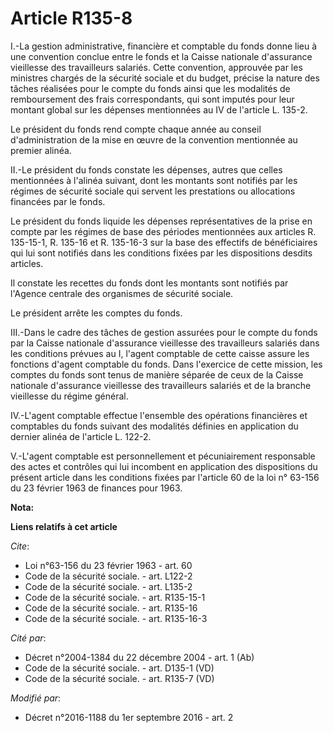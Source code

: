 # Article R135-8

I.-La gestion administrative, financière et comptable du fonds donne lieu à une convention conclue entre le fonds et la
Caisse nationale d'assurance vieillesse des travailleurs salariés. Cette convention, approuvée par les ministres chargés de
la sécurité sociale et du budget, précise la nature des tâches réalisées pour le compte du fonds ainsi que les modalités de
remboursement des frais correspondants, qui sont imputés pour leur montant global sur les dépenses mentionnées au IV de
l'article L. 135-2. 

Le président du fonds rend compte chaque année au conseil d'administration de la mise en œuvre de la convention mentionnée au
premier alinéa. 

II.-Le président du fonds constate les dépenses, autres que celles mentionnées à l'alinéa suivant, dont les montants sont
notifiés par les régimes de sécurité sociale qui servent les prestations ou allocations financées par le fonds. 

Le président du fonds liquide les dépenses représentatives de la prise en compte par les régimes de base des périodes
mentionnées aux articles R. 135-15-1, R. 135-16 et R. 135-16-3 sur la base des effectifs de bénéficiaires qui lui sont
notifiés dans les conditions fixées par les dispositions desdits articles. 

Il constate les recettes du fonds dont les montants sont notifiés par l'Agence centrale des organismes de sécurité sociale. 

Le président arrête les comptes du fonds. 

III.-Dans le cadre des tâches de gestion assurées pour le compte du fonds par la Caisse nationale d'assurance vieillesse des
travailleurs salariés dans les conditions prévues au I, l'agent comptable de cette caisse assure les fonctions d'agent
comptable du fonds. Dans l'exercice de cette mission, les comptes du fonds sont tenus de manière séparée de ceux de la Caisse
nationale d'assurance vieillesse des travailleurs salariés et de la branche vieillesse du régime général. 

IV.-L'agent comptable effectue l'ensemble des opérations financières et comptables du fonds suivant des modalités définies en
application du dernier alinéa de l'article L. 122-2. 

V.-L'agent comptable est personnellement et pécuniairement responsable des actes et contrôles qui lui incombent en
application des dispositions du présent article dans les conditions fixées par l'article 60 de la loi n° 63-156 du 23 février
1963 de finances pour 1963.

**Nota:**



**Liens relatifs à cet article**

_Cite_:

  - Loi n°63-156 du 23 février 1963 - art. 60
  - Code de la sécurité sociale. - art. L122-2
  - Code de la sécurité sociale. - art. L135-2
  - Code de la sécurité sociale. - art. R135-15-1
  - Code de la sécurité sociale. - art. R135-16
  - Code de la sécurité sociale. - art. R135-16-3

_Cité par_:

  - Décret n°2004-1384 du 22 décembre 2004 - art. 1 (Ab)
  - Code de la sécurité sociale. - art. D135-1 (VD)
  - Code de la sécurité sociale. - art. R135-7 (VD)

_Modifié par_:

  - Décret n°2016-1188 du 1er septembre 2016 - art. 2
